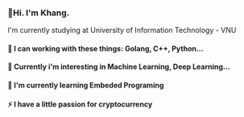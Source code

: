 
### 👋Hi. I'm Khang. 
I'm currently studying at University of Information Technology - VNU 
#### 🌱 I can working with these things: Golang, C++, Python...
#### 🌱 Currently i'm interesting in Machine Learning, Deep Learning...
#### 🌱 I'm currently learning Embeded Programing
#### ⚡ I have a little passion for cryptocurrency

<!--
**otaros/otaros** is a ✨ _special_ ✨ repository because its `README.md` (this file) appears on your GitHub profile.

Here are some ideas to get you started:

- 🔭 I’m currently working on ...
- 🌱 I’m currently learning ...
- 👯 I’m looking to collaborate on ...
- 🤔 I’m looking for help with ...
- 💬 Ask me about ...
- 📫 How to reach me: ...
- 😄 Pronouns: ...
- ⚡ Fun fact: ...
-->
